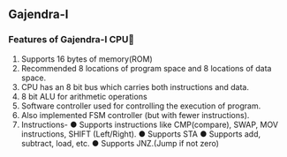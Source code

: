 ## Gajendra-I
### Features of Gajendra-I CPU
1. Supports 16 bytes of memory(ROM)
2. Recommended 8 locations of program space and 8 locations of data space.
3. CPU has an 8 bit bus which carries both instructions and data.
4. 8 bit ALU for arithmetic operations
5. Software controller used for controlling the execution of program.
6. Also implemented FSM controller (but with fewer instructions).
7. Instructions-
● Supports instructions like CMP(compare), SWAP, MOV instructions, SHIFT
(Left/Right).
● Supports STA
● Supports add, subtract, load, etc.
● Supports JNZ.(Jump if not zero)
